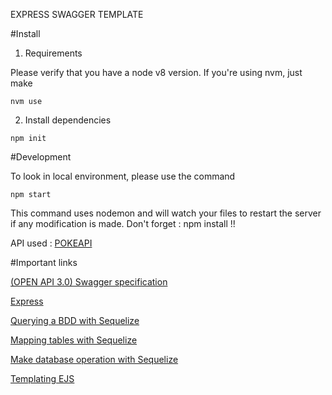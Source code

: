 EXPRESS SWAGGER TEMPLATE

#Install

1. Requirements

Please verify that you have a node v8 version. If you're using nvm, just make

```
nvm use
```

2. Install dependencies 

```
npm init
```

#Development

To look in local environment, please use the command

```
npm start
```

This command uses nodemon and will watch your files to restart the server if any modification is made.
Don't forget : npm install !!

API used : [POKEAPI](https://pokeapi.co/) 


#Important links

[(OPEN API 3.0) Swagger specification](https://swagger.io/specification/#specification)

[Express](http://expressjs.com/fr/4x/api.html)

[Querying a BDD with Sequelize](https://sequelize.readthedocs.io/en/v3/docs/querying/)

[Mapping tables with Sequelize](https://sequelize.readthedocs.io/en/v3/docs/models-definition/)

[Make database operation with Sequelize](https://sequelize.readthedocs.io/en/v3/docs/models-usage/)

[Templating EJS](https://ejs.co/)